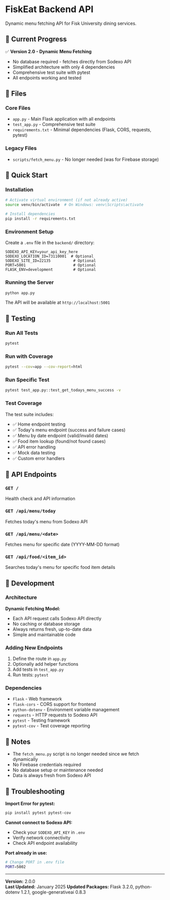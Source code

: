 # FiskEat Backend API

Dynamic menu fetching API for Fisk University dining services.

## 🎯 Current Progress

✅ **Version 2.0 - Dynamic Menu Fetching**
- No database required - fetches directly from Sodexo API
- Simplified architecture with only 4 dependencies
- Comprehensive test suite with pytest
- All endpoints working and tested

## 📂 Files

### Core Files
- `app.py` - Main Flask application with all endpoints
- `test_app.py` - Comprehensive test suite
- `requirements.txt` - Minimal dependencies (Flask, CORS, requests, pytest)

### Legacy Files
- `scripts/fetch_menu.py` - No longer needed (was for Firebase storage)

## 🚀 Quick Start

### Installation

```bash
# Activate virtual environment (if not already active)
source venv/bin/activate  # On Windows: venv\Scripts\activate

# Install dependencies
pip install -r requirements.txt
```

### Environment Setup

Create a `.env` file in the `backend/` directory:

```env
SODEXO_API_KEY=your_api_key_here
SODEXO_LOCATION_ID=73110001  # Optional
SODEXO_SITE_ID=22135          # Optional
PORT=5001                     # Optional
FLASK_ENV=development         # Optional
```

### Running the Server

```bash
python app.py
```

The API will be available at `http://localhost:5001`

## 🧪 Testing

### Run All Tests

```bash
pytest
```

### Run with Coverage

```bash
pytest --cov=app --cov-report=html
```

### Run Specific Test

```bash
pytest test_app.py::test_get_todays_menu_success -v
```

### Test Coverage

The test suite includes:
- ✅ Home endpoint testing
- ✅ Today's menu endpoint (success and failure cases)
- ✅ Menu by date endpoint (valid/invalid dates)
- ✅ Food item lookup (found/not found cases)
- ✅ API error handling
- ✅ Mock data testing
- ✅ Custom error handlers

## 📡 API Endpoints

### `GET /`
Health check and API information

### `GET /api/menu/today`
Fetches today's menu from Sodexo API

### `GET /api/menu/<date>`
Fetches menu for specific date (YYYY-MM-DD format)

### `GET /api/food/<item_id>`
Searches today's menu for specific food item details

## 🔧 Development

### Architecture

**Dynamic Fetching Model:**
- Each API request calls Sodexo API directly
- No caching or database storage
- Always returns fresh, up-to-date data
- Simple and maintainable code

### Adding New Endpoints

1. Define the route in `app.py`
2. Optionally add helper functions
3. Add tests in `test_app.py`
4. Run tests: `pytest`

### Dependencies

- `Flask` - Web framework
- `flask-cors` - CORS support for frontend
- `python-dotenv` - Environment variable management
- `requests` - HTTP requests to Sodexo API
- `pytest` - Testing framework
- `pytest-cov` - Test coverage reporting

## 📝 Notes

- The `fetch_menu.py` script is no longer needed since we fetch dynamically
- No Firebase credentials required
- No database setup or maintenance needed
- Data is always fresh from Sodexo API

## 🐛 Troubleshooting

**Import Error for pytest:**
```bash
pip install pytest pytest-cov
```

**Cannot connect to Sodexo API:**
- Check your `SODEXO_API_KEY` in `.env`
- Verify network connectivity
- Check API endpoint availability

**Port already in use:**
```bash
# Change PORT in .env file
PORT=5002
```

---

**Version:** 2.0.0  
**Last Updated:** January 2025
**Updated Packages:** Flask 3.2.0, python-dotenv 1.2.1, google-generativeai 0.8.3

